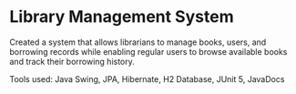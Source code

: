 # Library Management System

Created a system that allows librarians to manage books, users, and borrowing records while enabling regular users to browse available books and track their borrowing history.

Tools used: Java Swing, JPA, Hibernate, H2 Database, JUnit 5, JavaDocs
